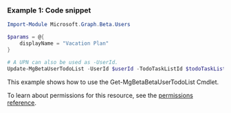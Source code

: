 ### Example 1: Code snippet

```powershellImport-Module Microsoft.Graph.Beta.Users

$params = @{
	displayName = "Vacation Plan"
}

# A UPN can also be used as -UserId.
Update-MgBetaUserTodoList -UserId $userId -TodoTaskListId $todoTaskListId -BodyParameter $params
```
This example shows how to use the Get-MgBetaBetaUserTodoList Cmdlet.
To learn about permissions for this resource, see the [permissions reference](/graph/permissions-reference).

